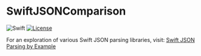# SwiftJSONComparison

![Swift](https://img.shields.io/badge/language-swift-orange.svg)
[![License](https://img.shields.io/badge/license-MIT-lightgrey.svg)](https://raw.githubusercontent.com/hkellaway/swift-json-comparison/master/LICENSE)

For an exploration of various Swift JSON parsing libraries, visit: [Swift JSON Parsing by Example](http://harlankellaway.com/blog/2015/07/05/swift-json-parsing-by-example/)
